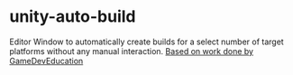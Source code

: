 # unity-auto-build
Editor Window to automatically create builds for a select number of target platforms without any manual interaction.
[Based on work done by GameDevEducation](https://github.com/GameDevEducation/UnityTutorial_BuildingViaCode/)
